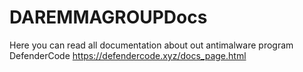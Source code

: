 # DAREMMAGROUPDocs 
Here you can read all documentation about out antimalware program DefenderCode
https://defendercode.xyz/docs_page.html
